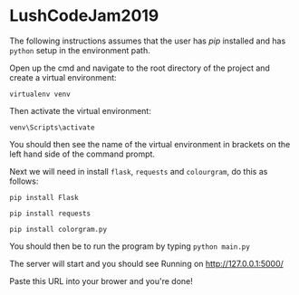 # LushCodeJam2019

The following instructions assumes that the user has *pip* installed and has `python` setup in the environment path.

Open up the cmd and navigate to the root directory of the project and create a virtual environment: 

`virtualenv venv`

Then activate the virtual environment: 

`venv\Scripts\activate`

You should then see the name of the virtual environment in brackets on the left hand side of the command prompt.

Next we will need in install `flask`, `requests` and `colourgram`, do this as follows:

`pip install Flask`

`pip install requests`

`pip install colorgram.py`

You should then be to run the program by typing `python main.py`

The server will start and you should see Running on http://127.0.0.1:5000/

Paste this URL into your brower and you're done!  

